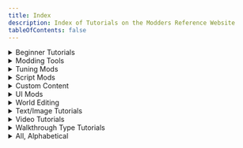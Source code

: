 ```yaml
---
title: Index
description: Index of Tutorials on the Modders Reference Website
tableOfContents: false
---
```


<details>

<summary>Beginner Tutorials</summary>

* [Custom Maps](../tutorials/custom-maps/), by Alistu a.k.a. Menaceman44
* [Scumbumbo's XML Extractor](../tutorials/xml-extractor/), by Waffle
* [Scumbumbo's XML File Finder](../tutorials/xml-file-finder/), by Waffle
* [Links to Off-Site Tutorials](../tutorials/links-offsite-tutorials):
    * [Figuring Out Venue Stuff - Waffle Explains It All!](../tutorials/links-offsite-tutorials/#figuring-out-venue-stuff---waffle-explains-it-all-by-waffle), by Waffle
    * [How I made the "Sell to publication increases Entrepreneur Skill" mod](../tutorials/links-offsite-tutorials/#how-i-made-the-sell-to-publication-increases-entrepreneur-skill-mod-by-jimantha)

</details>

<details>

<summary>Modding Tools</summary>

* [Comparing Files with WinMerge](../tutorials/winmerge/), by Waffle
* [Scumbumbo's XML Extractor](../tutorials/xml-extractor/), by Waffle
* [Scumbumbo's XML File Finder](../tutorials/xml-file-finder/), by Waffle
* [Links to Off-Site Tutorials](../tutorials/links-offsite-tutorials):
    * [Figuring Out Venue Stuff - Waffle Explains It All!](../tutorials/links-offsite-tutorials/#figuring-out-venue-stuff---waffle-explains-it-all-by-waffle), by Waffle
    * [Sims 4 Modding Debugging Tips](../tutorials/links-offsite-tutorials/#sims-4-debugging-tips-by-jimantha), by Jimantha

</details>

<details>

<summary>Tuning Mods</summary>

* [Modifying Sim Appearances](../tutorials/modifying-sim-appearances/), by FellowFur
* [Links to Off-Site Tutorials](../tutorials/links-offsite-tutorials):
    * [How I made the "Sell to publication increases Entrepreneur Skill" mod](../tutorials/links-offsite-tutorials/#how-i-made-the-sell-to-publication-increases-entrepreneur-skill-mod-by-jimantha), by Jimantha
    * [How to Stop Adults from Complaining About Prom on the Social Bunny App](../tutorials/links-offsite-tutorials/#how-to-stop-adults-from-complaining-about-prom-on-the-social-bunny-app-by-jimantha), by Jimantha
    * [Social Bunny Tweaks](../tutorials/links-offsite-tutorials/#social-bunny-tweaks-by-jimantha), by Jimantha

</details>

<details>

<summary>Script Mods</summary>

* [Modifying Sim Appearances](../tutorials/modifying-sim-appearances/), by FellowFur

</details>

<details>

<summary>Custom Content</summary>

<details>

<summary>CAS</summary>

</details>

<details>

<summary>Build/Buy</summary>

</details>

</details>

<details>

<summary>UI Mods</summary>

* [Custom Maps](../tutorials/custom-maps/), by Alistu a.k.a. Menaceman44

</details>

<details>

<summary>World Editing</summary>

</details>

<details>

<summary>Text/Image Tutorials</summary>

* [Comparing Files with WinMerge](../tutorials/winmerge/), by Waffle
* [Custom Maps](../tutorials/custom-maps/), by Alistu a.k.a. Menaceman44
* [Modifying Sim Appearances](../tutorials/modifying-sim-appearances/), by FellowFur
* [Scumbumbo's XML Extractor](../tutorials/xml-extractor/), by Waffle
* [Scumbumbo's XML File Finder](../tutorials/xml-file-finder/), by Waffle
* [Links to Off-Site Tutorials](../tutorials/links-offsite-tutorials):
    * [How I made the "Sell to publication increases Entrepreneur Skill" mod](../tutorials/links-offsite-tutorials/#how-i-made-the-sell-to-publication-increases-entrepreneur-skill-mod-by-jimantha), by Jimantha
    * [How to Stop Adults from Complaining About Prom on the Social Bunny App](../tutorials/links-offsite-tutorials/#how-to-stop-adults-from-complaining-about-prom-on-the-social-bunny-app-by-jimantha), by Jimantha
    * [Sims 4 Debugging Tipps](../tutorials/links-offsite-tutorials/#sims-4-debugging-tips-by-jimantha)
    * [Social Bunny Tweaks](../tutorials/links-offsite-tutorials/#social-bunny-tweaks-by-jimantha), by Jimantha

</details>

<details>

<summary>Video Tutorials</summary>

* [Links to Off-Site Tutorials](../tutorials/links-offsite-tutorials):
    * [Figuring Out Venue Stuff - Waffle Explains It All!](../tutorials/links-offsite-tutorials/#figuring-out-venue-stuff---waffle-explains-it-all-by-waffle), by Waffle

</details>

<details>

<summary>Walkthrough Type Tutorials</summary>

May be stream of consciousness or about the thought process of modding

* [Links to Off-Site Tutorials](../tutorials/links-offsite-tutorials):
    * [Figuring Out Venue Stuff - Waffle Explains It All!](../tutorials/links-offsite-tutorials/#figuring-out-venue-stuff---waffle-explains-it-all-by-waffle), by Waffle
    * [How to Stop Adults from Complaining About Prom on the Social Bunny App](../tutorials/links-offsite-tutorials/#how-to-stop-adults-from-complaining-about-prom-on-the-social-bunny-app-by-jimantha), by Jimantha
    * [Social Bunny Tweaks](../tutorials/links-offsite-tutorials/#social-bunny-tweaks-by-jimantha), by Jimantha


</details>

<details>

<summary>All, Alphabetical</summary>

* [Comparing Files with WinMerge](../tutorials/winmerge/), by Waffle
* [Custom Maps](../tutorials/custom-maps/), by Alistu a.k.a. Menaceman44
* [Modifying Sim Appearances](../tutorials/modifying-sim-appearances/), by FellowFur
* [Scumbumbo's XML Extractor](../tutorials/xml-extractor/), by Waffle
* [Scumbumbo's XML File Finder](../tutorials/xml-file-finder/), by Waffle
* [Links to Off-Site Tutorials](../tutorials/links-offsite-tutorials):
    * [Figuring Out Venue Stuff - Waffle Explains It All!](../tutorials/links-offsite-tutorials/#figuring-out-venue-stuff---waffle-explains-it-all-by-waffle), by Waffle
    * [How I made the "Sell to publication increases Entrepreneur Skill" mod](../tutorials/links-offsite-tutorials/#how-i-made-the-sell-to-publication-increases-entrepreneur-skill-mod-by-jimantha), by Jimantha
    * [How to Stop Adults from Complaining About Prom on the Social Bunny App](../tutorials/links-offsite-tutorials/#how-to-stop-adults-from-complaining-about-prom-on-the-social-bunny-app-by-jimantha), by Jimantha
    * [Sims 4 Debugging Tipps](../tutorials/links-offsite-tutorials/#sims-4-debugging-tips-by-jimantha)
    * [Social Bunny Tweaks](../tutorials/links-offsite-tutorials/#social-bunny-tweaks-by-jimantha), by Jimantha

</details>
